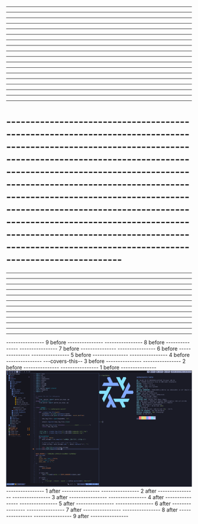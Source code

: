 --------------
--------------
--------------
--------------
--------------
--------------
--------------
--------------
--------------
--------------
--------------
--------------
--------------
--------------
--------------
--------------
--------------
--------------
# ----------------------------------------------------------------------------------------------------------------------------------------------------------------------------------------------------------------------------------------------------------------------------------------------------------------------------------------------------------------------------------------------------------------------------------------------------------
--------------
--------------
--------------
--------------
--------------
--------------
--------------
--------------
--------------
--------------
--------------
--------------
---------------- 9 before ---------------
---------------- 8 before ---------------
---------------- 7 before ---------------
---------------- 6 before ---------------
---------------- 5 before ---------------
---------------- 4 before ---------------
---covers-this-- 3 before --------------- 
---------------- 2 before ---------------
---------------- 1 before --------------- ![](../images/desktop-minimal.png) 
---------------- 1 after ----------------
---------------- 2 after ----------------
---------------- 3 after ----------------
---------------- 4 after ----------------
---------------- 5 after ----------------
---------------- 6 after ----------------
---------------- 7 after ----------------
---------------- 8 after ----------------
---------------- 9 after ----------------
